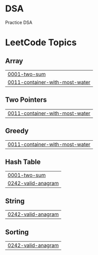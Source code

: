 # DSA
Practice DSA

<!---LeetCode Topics Start-->
# LeetCode Topics
## Array
|  |
| ------- |
| [0001-two-sum](https://github.com/phuongnguyen0793/DSA/tree/master/0001-two-sum) |
| [0011-container-with-most-water](https://github.com/phuongnguyen0793/DSA/tree/master/0011-container-with-most-water) |
## Two Pointers
|  |
| ------- |
| [0011-container-with-most-water](https://github.com/phuongnguyen0793/DSA/tree/master/0011-container-with-most-water) |
## Greedy
|  |
| ------- |
| [0011-container-with-most-water](https://github.com/phuongnguyen0793/DSA/tree/master/0011-container-with-most-water) |
## Hash Table
|  |
| ------- |
| [0001-two-sum](https://github.com/phuongnguyen0793/DSA/tree/master/0001-two-sum) |
| [0242-valid-anagram](https://github.com/phuongnguyen0793/DSA/tree/master/0242-valid-anagram) |
## String
|  |
| ------- |
| [0242-valid-anagram](https://github.com/phuongnguyen0793/DSA/tree/master/0242-valid-anagram) |
## Sorting
|  |
| ------- |
| [0242-valid-anagram](https://github.com/phuongnguyen0793/DSA/tree/master/0242-valid-anagram) |
<!---LeetCode Topics End-->